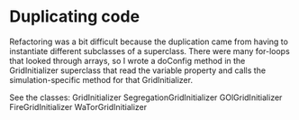# Duplicating code

Refactoring was a bit difficult because the duplication came from having to instantiate different subclasses of a superclass. 
There were many for-loops that looked through arrays, so I wrote a doConfig method in the GridInitializer superclass that
read the variable property and calls the simulation-specific method for that GridInitializer. 

See the classes: 
GridInitializer
SegregationGridInitializer
GOlGridInitializer
FireGridInitializer
WaTorGridInitializer

